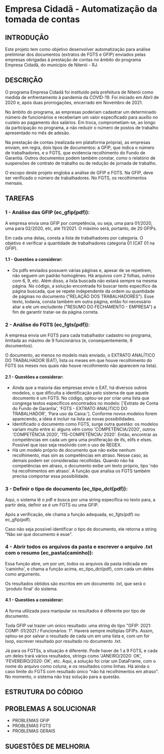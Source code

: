 # Empresa Cidadã - Automatização da tomada de contas
## INTRODUÇÃO

Este projeto tem como objetivo desenvolver automatização para análise preliminar dos documentos (extratos de FGTS e GFIP) enviados pelas empresas obrigadas à prestação de contas no âmbito do programa Empresa Cidadã, do município de Niterói - RJ.

## DESCRIÇÃO

O programa Empresa Cidadã foi instituído pela prefeitura de Niterói como medida de enfrentamento à pandemia da COVID-19. Foi iniciado em Abril de 2020 e, após duas prorrogações, encerrado em Novembro de 2021. 

No âmbito do programa, as empresas poderiam cadastrar um determinado número de funcionários e receberiam um valor especificado para auxílio no custeio ao pagamento dos salários. Em troca, comprometiam-se, ao longo da participação no programa, a não reduzir o número de postos de trabalho apresentado no mês de adesão.

Na prestação de contas (realizada em plataforma própria), as empresas enviam, em regra, dois tipos de documentos: a GFIP, que indica o número de trabalhadores, e o FGTS, que evidencia recolhimento do Fundo de Garantia. Outros documentos podem também constar, como o relatório de suspensões de contrato de trabalho ou de redução de jornada de trabalho. 

O escopo deste projeto engloba a análise de GFIP e FGTS. Na GFIP, deve ser verificado o número de trabalhadores. No FGTS, os recolhimentos mensais.

## TAREFAS

### 1 - Análise das GFIP (ec_gfip(pdf)):

A empresa envia uma GFIP por competência, ou seja, uma para 01/2020, uma para 02/2020, etc, até 11/2021. O máximo será, portanto, de 20 GFIPs.

Em cada uma delas, consta a lista de trabalhadores por categoria. O objetivo é verificar a quantidade de trabalhadores categoria 01 (CAT 01 na GFIP).

#### 1.1 - Questões a considerar:

- Os pdfs enviados possuem várias páginas e, apesar de se repetirem, não seguem um padrão homogêneo. Há arquivos com 2 folhas, outros com 6, 9, etc. Além disso, a lista buscada não estará sempre na mesma página. No código, a solução encontrada foi buscar texto específico da página buscada, que se repete independente da ordem ou quantidade de páginas no documento ("RELAÇÃO DOS TRABALHADORES"). Esse texto, todavia, consta também em outra página, então foi necessário aliar a ele um excludente ("RESUMO DO FECHAMENTO - EMPRESA") a fim de garantir tratar-se da página correta.

### 2 - Análise do FGTS (ec_fgts(pdf)):

A empresa envia um FGTS para cada trabalhador cadastro no programa, limitada ao máximo de 9 funcionários (e, consequentemente, 9 documentos).

O documento, ao menos no modelo mais enviado, o EXTRATO ANALÍTICO DO TRABALHADOR (EAT), lista os meses em que houve recolhimento do FGTS (os meses nos quais não houve recolhimento não aparecem na lista).

#### 2.1 - Questões a considerar:

- Ainda que a maioria das empresas envie o EAT, há diversos outros modelos, o que dificulta a identificação pelo sistema de que aquele documento é um FGTS. No código, optou-se por criar uma lista que congrega textos específicos encontrados no modelo: ['Extrato de Conta do Fundo de Garantia', 'FGTS - EXTRATO ANALITICO DO TRABALHADOR', 'Para uso da Caixa:']. Conforme novos modelos forem aparecendo, a ideia é incluir na lista as novas possibilidades.
- Identificado o documento como FGTS, surge outra questão: os modelos variam muito entre si: alguns vêm como 'COMPETÊNCIA/2020', outros 'COMPETÊNCIA 2020', '115-COMPETÊNCIA/ 2020'. Então, encontrar as competências em cada um gera uma proliferação de ifs, elifs e elses. Possível que isso seja resolvido com o uso de REGEX.
- Há um modelo próprio de documento que não exibe nenhum recolhimento, mas sim as competências em atraso. Nesse caso, as demais podem ser consideradas recolhidas. Quando não há competências em atraso, o documento exibe um texto próprio, tipo 'não há recolhimentos em atraso'. A função que analisa os FGTS também precisa comportar essa possibilidade.


### 3 - Definir o tipo de documento (ec_tipo_dct(pdf)):
Aqui, o sistema lê o pdf e busca por uma string específica no texto para, a partir dela, definir se é um FGTS ou uma GFIP.

Após a verificação, ele chama a função adequada, ec_fgts(pdf) ou ec_gfip(pdf).

Caso não seja possível identificar o tipo de documento, ele retorna a string "Não sei que documento é esse".

### 4 - Abrir todos os arquivos da pasta e escrever o arquivo .txt com o resumo (ec_pasta(caminho)):
Essa função abre, um por um, todos os arquivos da pasta indicada em 'caminho', e chama a função acima, ec_tipo_dct(pdf), com cada um deles como argumento.

Os resultados obtidos são escritos em um documento .txt, que será o 'produto final' do sistema.

#### 4.1 - Questões a considerar:
A forma utilizada para manipular os resultados é diferente por tipo de documento.

Toda GFIP vai trazer um único resultado: uma string do tipo "GFIP: 2021: COMP: 01/2021 / Funcionários: 1". Haverá sempre múltiplas GFIPs. 
Assim, optou-se por salvar o resultado de cada um em uma lista e, com um for loop, escrever resultado por resultado no documento .txt.

Já para os FGTSs, a situação é diferente. Pode haver de 1 a 9 FGTS, e cada um deles trará vários resultados, strings como 'JANEIRO/2020: OK', 'FEVEREIRO/2020: OK', etc.
Aqui, a solução foi criar um DataFrame, com o nome do arquivo como coluna, e os resultados como linhas.
Há ainda o caso limite do FGTS com resultado único "não há recolhimentos em atraso". No momento, o sistema não traz solução para a questão.

## ESTRUTURA DO CÓDIGO

## PROBLEMAS A SOLUCIONAR

- PROBLEMAS GFIP
- PROBLEMAS FGTS
- PROBLEMAS GERAIS

## SUGESTÕES DE MELHORIA
